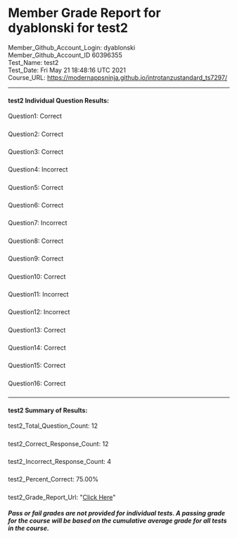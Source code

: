 # Member Grade Report for dyablonski for test2  
   
Member_Github_Account_Login: dyablonski  
Member_Github_Account_ID 60396355  
Test_Name: test2  
Test_Date: Fri May 21 18:48:16 UTC 2021  
Course_URL: https://modernappsninja.github.io/introtanzustandard_ts7297/  
   
---  
#### test2 Individual Question Results:  
Question1: Correct  
#####  
Question2: Correct  
#####  
Question3: Correct  
#####  
Question4: Incorrect  
#####  
Question5: Correct  
#####  
Question6: Correct  
#####  
Question7: Incorrect  
#####  
Question8: Correct  
#####  
Question9: Correct  
#####  
Question10: Correct  
#####  
Question11: Incorrect  
#####  
Question12: Incorrect  
#####  
Question13: Correct  
#####  
Question14: Correct  
#####  
Question15: Correct  
#####  
Question16: Correct  
#####  
---  
#### test2 Summary of Results:  
test2_Total_Question_Count: 12  
#####  
test2_Correct_Response_Count: 12  
#####  
test2_Incorrect_Response_Count: 4  
#####  
test2_Percent_Correct: 75.00%  
#####  
test2_Grade_Report_Url: "[Click Here](https://github.com/modernappsninjas/dyablonski/blob/main/static/userdata/courses/introtanzustandard_ts7297/grade_report.pr107.test2.md)"
##### Pass or fail grades are not provided for individual tests. A passing grade for the course will be based on the cumulative average grade for all tests in the course.  
